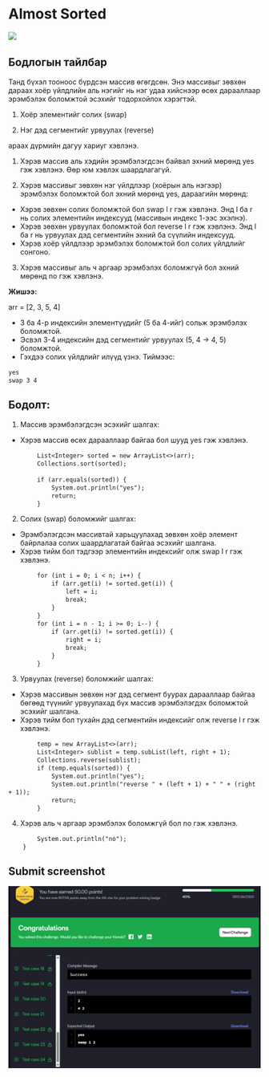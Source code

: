 # Almost Sorted

[![]( https://img.shields.io/badge/Бодлогын_линк-blue)](https://www.hackerrank.com/challenges/almost-sorted/problem?isFullScreen=false)

## Бодлогын тайлбар

Танд бүхэл тооноос бүрдсэн массив өгөгдсөн. Энэ массивыг зөвхөн дараах хоёр үйлдлийн аль нэгийг нь нэг удаа хийснээр өсөх дарааллаар эрэмбэлэх боломжтой эсэхийг тодорхойлох хэрэгтэй.

1. Хоёр элементийг солих (swap)

2. Нэг дэд сегментийг урвуулах (reverse)

араах дүрмийн дагуу хариуг хэвлэнэ.

1. Хэрэв массив аль хэдийн эрэмбэлэгдсэн байвал эхний мөрөнд yes гэж хэвлэнэ. Өөр юм хэвлэх шаардлагагүй.

2. Хэрэв массивыг зөвхөн нэг үйлдлээр (хоёрын аль нэгээр) эрэмбэлэх боломжтой бол эхний мөрөнд yes, дараагийн мөрөнд:

- Хэрэв зөвхөн солих боломжтой бол swap l r гэж хэвлэнэ. Энд l ба r нь солих элементийн индексууд (массивын индекс 1-ээс эхэлнэ).
- Хэрэв зөвхөн урвуулах боломжтой бол reverse l r гэж хэвлэнэ. Энд l ба r нь урвуулах дэд сегментийн эхний ба сүүлийн индексууд.
- Хэрэв хоёр үйлдлээр эрэмбэлэх боломжтой бол солих үйлдлийг сонгоно.

3. Хэрэв массивыг аль ч аргаар эрэмбэлэх боломжгүй бол эхний мөрөнд no гэж хэвлэнэ.

**Жишээ:**

arr = [2, 3, 5, 4]

- 3 ба 4-р индексийн элементүүдийг (5 ба 4-ийг) сольж эрэмбэлэх боломжтой.
- Эсвэл 3-4 индексийн дэд сегментийг урвуулах (5, 4 → 4, 5) боломжтой.
- Гэхдээ солих үйлдлийг илүүд үзнэ. Тиймээс:

```
yes
swap 3 4
```

## Бодолт:

1. Массив эрэмбэлэгдсэн эсэхийг шалгах:

- Хэрэв массив өсөх дарааллаар байгаа бол шууд yes гэж хэвлэнэ.

```
        List<Integer> sorted = new ArrayList<>(arr);
        Collections.sort(sorted);
        
        if (arr.equals(sorted)) {
            System.out.println("yes");
            return;
        }
```

2. Солих (swap) боломжийг шалгах:

- Эрэмбэлэгдсэн массивтай харьцуулахад зөвхөн хоёр элемент байрлалаа солих шаардлагатай байгаа эсэхийг шалгана.
- Хэрэв тийм бол тэдгээр элементийн индексийг олж swap l r гэж хэвлэнэ.

```
        for (int i = 0; i < n; i++) {
            if (arr.get(i) != sorted.get(i)) {
                left = i;
                break;
            }
        }
        for (int i = n - 1; i >= 0; i--) {
            if (arr.get(i) != sorted.get(i)) {
                right = i;
                break;
            }
        }
```

3. Урвуулах (reverse) боломжийг шалгах:

- Хэрэв массивын зөвхөн нэг дэд сегмент буурах дарааллаар байгаа бөгөөд түүнийг урвуулахад бүх массив эрэмбэлэгдэх боломжтой эсэхийг шалгана.
- Хэрэв тийм бол тухайн дэд сегментийн индексийг олж reverse l r гэж хэвлэнэ.

```
        temp = new ArrayList<>(arr);
        List<Integer> sublist = temp.subList(left, right + 1);
        Collections.reverse(sublist);
        if (temp.equals(sorted)) {
            System.out.println("yes");
            System.out.println("reverse " + (left + 1) + " " + (right + 1));
            return;
        }
```

4. Хэрэв аль ч аргаар эрэмбэлэх боломжгүй бол no гэж хэвлэнэ.

```
        System.out.println("no");
    }
```

## Submit screenshot

![Submit](/images/36.submit.png)

